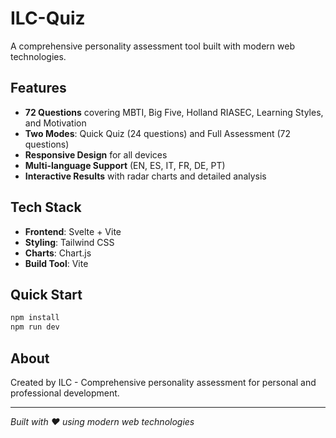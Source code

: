 # ILC-Quiz

A comprehensive personality assessment tool built with modern web technologies.

## Features

- **72 Questions** covering MBTI, Big Five, Holland RIASEC, Learning Styles, and Motivation
- **Two Modes**: Quick Quiz (24 questions) and Full Assessment (72 questions)
- **Responsive Design** for all devices
- **Multi-language Support** (EN, ES, IT, FR, DE, PT)
- **Interactive Results** with radar charts and detailed analysis

## Tech Stack

- **Frontend**: Svelte + Vite
- **Styling**: Tailwind CSS
- **Charts**: Chart.js
- **Build Tool**: Vite

## Quick Start

```bash
npm install
npm run dev
```

## About

Created by ILC - Comprehensive personality assessment for personal and professional development.

---

*Built with ❤️ using modern web technologies*
